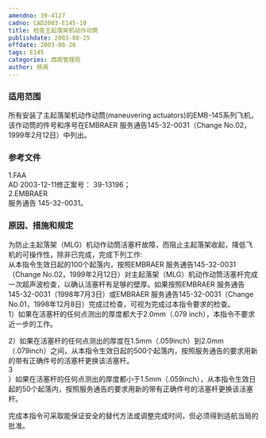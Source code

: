 ```yaml
---
amendno: 39-4127  
cadno: CAD2003-E145-10  
title: 检查主起落架机动作动筒  
publishdate: 2003-08-25  
effdate: 2003-08-26  
tags: E145  
categories: 西南管理局  
author: 杨爽  
---
```

  
### 适用范围  
所有安装了主起落架机动作动筒(maneuvering actuators)的EMB-145系列飞机，该作动筒的件号和序号在EMBRAER 服务通告145-32-0031（Change No.02，1999年2月12日）中列出。  
  
<!--more-->  
### 参考文件  
1.FAA  
AD 2003-12-11修正案号： 39-13196；  
2.EMBRAER  
服务通告 145-32-0031。  
  
### 原因、措施和规定  
 为防止主起落架（MLG）机动作动筒活塞杆故障，而阻止主起落架收起，降低飞机的可操作性，除非已完成，完成下列工作:  
从本指令生效日起的100个起落内，按照EMBRAER 服务通告145-32-0031（Change No.02，1999年2月12日）对主起落架（MLG）机动作动筒活塞杆完成一次超声波检查，以确认活塞杆有足够的壁厚。如果按照EMBRAER 服务通告145-32-0031（1998年7月3日）或EMBRAER 服务通告145-32-0031（Change No.01，1998年12月8日）完成过检查，可视为完成过本指令要求的检查。  
1）如果在活塞杆的任何点测出的厚度都大于2.0mm（.079 inch），本指令不要求近一步的工作。  
  
  2）如果在活塞杆的任何点测出的厚度在1.5mm（.059inch）到2.0mm（.079inch）之间，从本指令生效日起的500个起落内，按照服务通告的要求用新的带有正确件号的活塞杆更换该活塞杆。  
3  
）如果在活塞杆的任何点测出的厚度都小于1.5mm（.059inch），从本指令生效日起的50个起落内，按照服务通告的要求用新的带有正确件号的活塞杆更换该活塞杆。  
  
完成本指令可采取能保证安全的替代方法或调整完成时间，但必须得到适航当局的批准。  

